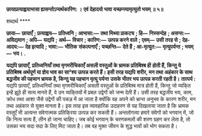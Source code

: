 **छायाप्रत्याह्वयाभासा ह्यसन्तोऽप्यर्थकारिण: ।** **एवं देहादयो भावा यच्छन्त्यामृत्युतो भयम् ॥ ५॥** 

शब्दार्थ **** 

**छाया—** **छायाएँ** **; प्रत्याह्वय—** **प्रतिध्वनि** **; आभासा:—** **तथा मिथ्या प्राकट्य** **; हि—** **निस्सन्देह** **; असन्त:—** **अविद्यमान** **; अपि—** **यद्यपि** **; अर्थ—** **विचार** **; कारिण:—** **उत्पन्न करने वाले** **; एवम्—** **उसी तरह से** **; देह-आदय:—** **देह इत्यादि** **; भावा:—** **भौतिक** **संकल्पनाएँ** **; यच्छन्ति—** **देते हैं** **; आ-मृत्युत:—** **मृत्युपर्यन्त** **; भयम्—** **भय।** **.** 

**यद्यपि छायाएँ, प्रतिध्वनियाँ तथा मृगमरीचिकाएँ असली वस्तुओं के भ्रामक प्रतिबिश्ब ही** **होती हैं, किन्तु ये प्रतिबिश्ब अर्थपूर्ण या ज्ञेय भाव का सा²श्य उत्पन्न करते हैं। इसी तरह यद्यपि** **शरीर, मन तथा अहंकार के साथ बद्धजीव की पहचान भ्रामक है, किन्तु यह पहचान मृत्यु पर्यन्त** **उसके भीतर भय उत्पन्न करती रहती है।** **तात्पर्य :** यद्यपि छायाएँ, प्रतिध्वनियाँ तथा मृगमरीचिकाएँ असली वस्तुओं के प्रतिबिश्ब मात्र होती हैं, किन्तु जो व्यकि्त इन्हें झूठे ही सत्य मानते हैं, वे उन व्यकि्तयों में प्रबल उद्वेगों को जन्म देती हैं। उसी तरह बद्धजीव भय, काम, क्रोध तथा आशा जैसे उद्वेगों की पकड़ में आ जाता है क्योंकि वह अपने को भ्रान्त अनुभव के कारण शरीर, मन तथा अहंकार से युक्त मानता है। इस तरह इस व्यावहारिक उदाहरण से यह दिखलाया जाता है कि भ्रामक वस्तुएँ भी अत्यन्त संवेगात्मक प्रतिकि्रया उत्पन्न कर सकती हैं। अन्ततोगत्वा हमारे संवेगों को भगवान् में, जो कि नित्य सत्य हैं, लीन हो जाना चाहिए। जब कोई भगवान् के चरणकमलों की शरण ग्रहण कर लेता है, तो उसका भय सदा सदा के लिए मिट जाता है। तब वह मुक्त जीवन के शुद्ध भावों को भोग सकता है।  